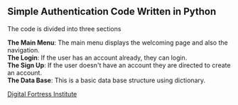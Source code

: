 ## Simple Authentication Code Written in Python

The code is divided into three sections

**The Main Menu**: The main menu displays the welcoming page and also the navigation.  
**The Login**: If the user has an account already, they can login.  
**The Sign Up**: If the user doesn't have an account they are directed to create an account.  
**The Data Base**: This is a basic data base structure using dictionary.

[Digital Fortress Institute](https://www.digitalfortressltd.com)